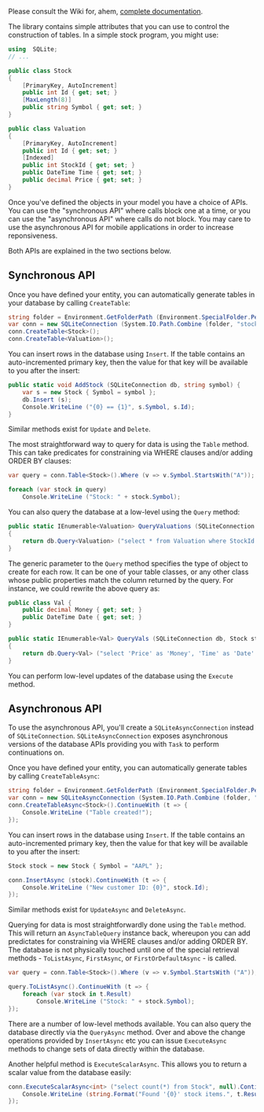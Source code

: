 Please consult the Wiki for, ahem, [complete documentation](https://github.com/praeclarum/sqlite-net/wiki).

The library contains simple attributes that you can use to control the construction of tables. In a simple stock program, you might use:

```csharp
using  SQLite;
// ...

public class Stock
{
	[PrimaryKey, AutoIncrement]
	public int Id { get; set; }
	[MaxLength(8)]
	public string Symbol { get; set; }
}

public class Valuation
{
	[PrimaryKey, AutoIncrement]
	public int Id { get; set; }
	[Indexed]
	public int StockId { get; set; }
	public DateTime Time { get; set; }
	public decimal Price { get; set; }
}
```

Once you've defined the objects in your model you have a choice of APIs. You can use the "synchronous API" where calls
block one at a time, or you can use the "asynchronous API" where calls do not block. You may care to use the asynchronous
API for mobile applications in order to increase reponsiveness.

Both APIs are explained in the two sections below.

## Synchronous API

Once you have defined your entity, you can automatically generate tables in your database by calling `CreateTable`:

```csharp
string folder = Environment.GetFolderPath (Environment.SpecialFolder.Personal);
var conn = new SQLiteConnection (System.IO.Path.Combine (folder, "stocks.db"));
conn.CreateTable<Stock>();
conn.CreateTable<Valuation>();
```

You can insert rows in the database using `Insert`. If the table contains an auto-incremented primary key, then the value for that key will be available to you after the insert:

```csharp
public static void AddStock (SQLiteConnection db, string symbol) {
	var s = new Stock { Symbol = symbol };
	db.Insert (s);
	Console.WriteLine ("{0} == {1}", s.Symbol, s.Id);
}
```

Similar methods exist for `Update` and `Delete`.

The most straightforward way to query for data is using the `Table` method. This can take predicates for constraining via WHERE clauses and/or adding ORDER BY clauses:

```csharp
var query = conn.Table<Stock>().Where (v => v.Symbol.StartsWith("A"));

foreach (var stock in query)
	Console.WriteLine ("Stock: " + stock.Symbol);
```

You can also query the database at a low-level using the `Query` method:

```csharp
public static IEnumerable<Valuation> QueryValuations (SQLiteConnection db, Stock stock)
{
	return db.Query<Valuation> ("select * from Valuation where StockId = ?", stock.Id);
}
```

The generic parameter to the `Query` method specifies the type of object to create for each row. It can be one of your table classes, or any other class whose public properties match the column returned by the query. For instance, we could rewrite the above query as:

```csharp
public class Val {
	public decimal Money { get; set; }
	public DateTime Date { get; set; }
}

public static IEnumerable<Val> QueryVals (SQLiteConnection db, Stock stock)
{
	return db.Query<Val> ("select 'Price' as 'Money', 'Time' as 'Date' from Valuation where StockId = ?", stock.Id);
}
```

You can perform low-level updates of the database using the `Execute` method.

## Asynchronous API

To use the asynchronous API, you'll create a `SQLiteAsyncConnection` instead of `SQLiteConnection`. `SQLiteAsyncConnection` exposes asynchronous versions of the database APIs providing you with `Task` to perform continuations on.

Once you have defined your entity, you can automatically generate tables by calling `CreateTableAsync`:

```csharp
string folder = Environment.GetFolderPath (Environment.SpecialFolder.Personal);
var conn = new SQLiteAsyncConnection (System.IO.Path.Combine (folder, "stocks.db"));
conn.CreateTableAsync<Stock>().ContinueWith (t => {
	Console.WriteLine ("Table created!");
});
```

You can insert rows in the database using `Insert`. If the table contains an auto-incremented primary key, then the value for that key will be available to you after the insert:

```csharp
Stock stock = new Stock { Symbol = "AAPL" };

conn.InsertAsync (stock).ContinueWith (t => {
	Console.WriteLine ("New customer ID: {0}", stock.Id);
});
```

Similar methods exist for `UpdateAsync` and `DeleteAsync`.

Querying for data is most straightforwardly done using the `Table` method. This will return an `AsyncTableQuery` instance back, whereupon
you can add predictates for constraining via WHERE clauses and/or adding ORDER BY. The database is not physically touched until one of the special 
retrieval methods - `ToListAsync`, `FirstAsync`, or `FirstOrDefaultAsync` - is called.

```csharp
var query = conn.Table<Stock>().Where (v => v.Symbol.StartsWith ("A"));

query.ToListAsync().ContinueWith (t => {
	foreach (var stock in t.Result)
		Console.WriteLine ("Stock: " + stock.Symbol);
});
```

There are a number of low-level methods available. You can also query the database directly via the `QueryAsync` method. Over and above the change 
operations provided by `InsertAsync` etc you can issue `ExecuteAsync` methods to change sets of data directly within the database.

Another helpful method is `ExecuteScalarAsync`. This allows you to return a scalar value from the database easily:

```csharp
conn.ExecuteScalarAsync<int> ("select count(*) from Stock", null).ContinueWith (t => {
	Console.WriteLine (string.Format("Found '{0}' stock items.", t.Result));
});
```
